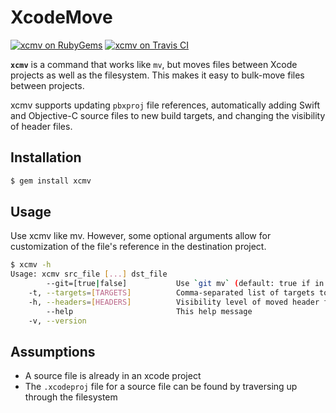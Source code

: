 # XcodeMove

[![xcmv on RubyGems](https://badge.fury.io/rb/xcmv.svg)](https://rubygems.org/gems/xcmv)
[![xcmv on Travis CI](https://travis-ci.com/elliottwilliams/XcodeMove.svg?branch=master)](https://travis-ci.com/elliottwilliams/XcodeMove)

**`xcmv`** is a command that works like `mv`, but moves files between Xcode
projects as well as the filesystem. This makes it easy to bulk-move files
between projects.

xcmv supports updating `pbxproj` file references, automatically adding Swift and Objective-C source files to new build targets, and changing the visibility of header files.

## Installation

```sh
$ gem install xcmv
```

## Usage

Use xcmv like mv. However, some optional arguments allow for customization of
the file's reference in the destination project.

```sh
$ xcmv -h
Usage: xcmv src_file [...] dst_file
        --git=[true|false]           Use `git mv` (default: true if in a git repo)
    -t, --targets=[TARGETS]          Comma-separated list of targets to add moved files to (default: guess)
    -h, --headers=[HEADERS]          Visibility level of moved header files (default: `public` for frameworks, `project` otherwise)
        --help                       This help message
    -v, --version
```

## Assumptions

* A source file is already in an xcode project
* The `.xcodeproj` file for a source file can be found by traversing up through
  the filesystem
